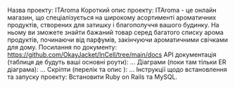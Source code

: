 Назва проекту: ITAroma
Короткий опис проекту: ITAroma - це онлайн магазин, що спеціалізується на широкому асортименті ароматичних продуктів, створених для затишку і благополуччя вашого будинку. На ньому ви зможете знайти бажаний товар серед багатого списку арома продуктів, починаючи від парфумів, закінчуючи ароматичними свічками для дому.
Посилання по документу: https://github.com/OkayJacket/InCell/tree/main/docs
API документація (таблиця де будуть ваші основні роути): ...
Діаграми (поки там тільки ER діаграма): ...
Скріпти (перелік та опис ): ...
Інструкції щодо встановлення та запуску проекту: Встановити Ruby on Rails та MySQL.
